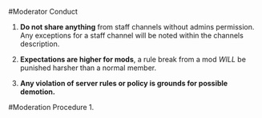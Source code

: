 #Moderator Conduct
1. **Do not share anything** from staff channels without admins permission. Any exceptions for a staff channel will be noted within the channels description.

2. **Expectations are higher for mods**, a rule break from a mod *WILL* be punished harsher than a normal member.

3. **Any violation of server rules or policy is grounds for possible demotion.**

#Moderation Procedure
1. 